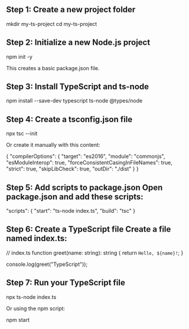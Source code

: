 ## Step 1: Create a new project folder 
 
mkdir my-ts-project cd my-ts-project 
 
 
## Step 2: Initialize a new Node.js project 
 
npm init -y 
 
This creates a basic package.json file. 
 
## Step 3: Install TypeScript and ts-node 
 
npm install --save-dev typescript ts-node @types/node 
 
 
## Step 4: Create a tsconfig.json file 
 
npx tsc --init 
 
Or create it manually with this content: 
 
{ 
  "compilerOptions": { 
    "target": "es2016", 
    "module": "commonjs", 
    "esModuleInterop": true, 
    "forceConsistentCasingInFileNames": true, 
    "strict": true, 
    "skipLibCheck": true, 
    "outDir": "./dist" 
  } 
} 
 
 
## Step 5: Add scripts to package.json Open package.json and add these scripts: 
 
"scripts": { 
  "start": "ts-node index.ts", 
  "build": "tsc" 
} 
 
 
## Step 6: Create a TypeScript file Create a file named index.ts: 
 
// index.ts function greet(name: string): string {   return `Hello, ${name}!`; 
} 
 
console.log(greet("TypeScript")); 
 
 
## Step 7: Run your TypeScript file 
 
npx ts-node index.ts 
 
Or using the npm script: 
 
npm start 
